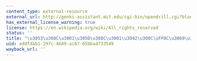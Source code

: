 ```yaml
---
content_type: external-resource
external_url: http://genki-assistant.mit.edu/cgi-bin/opendrill.cgi?blueprintid=415
has_external_license_warning: true
license: https://en.wikipedia.org/wiki/All_rights_reserved
status: ''
title: "\u3053\u308C\u3001\u305D\u308C\u3001\u3042\u308C\uFF0C\u3069\u308C drill"
uid: eddfdab1-297c-4b49-ac67-65bba4733549
wayback_url: ''
---
```


